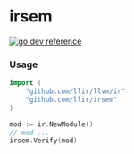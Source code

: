 # irsem

[![go.dev reference](https://img.shields.io/badge/go.dev-reference-007d9c?logo=go&logoColor=white&style=flat-square)](https://pkg.go.dev/github.com/llir/irsem)

### Usage

```go
import (
    "github.com/llir/llvm/ir"
    "github.com/llir/irsem"
)

mod := ir.NewModule()
// mod ...
irsem.Verify(mod)
```
